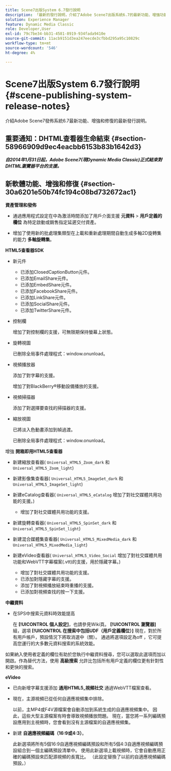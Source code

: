 ```yaml
---
title: Scene7出版System 6.7發行說明
description: 「最新的發行說明，介紹了Adobe Scene7出版系統6.7的最新功能、增強功能和修復，這是Adobe Experience CloudAdobe Experience Manager解決方案的一部分。」
solution: Experience Manager
feature: Dynamic Media Classic
role: Developer,User
exl-id: 79c7be34-bb31-4581-8919-934fada9410e
source-git-commit: 11acb9151d3ea247eecde3cfbbd295a95c10829c
workflow-type: tm+mt
source-wordcount: '546'
ht-degree: 4%

---
```


# Scene7出版System 6.7發行說明{#scene-publishing-system-release-notes}

介紹Adobe Scene7發佈系統6.7最新功能、增強和修復的最新發行說明。

## 重要通知：DHTML查看器生命結束 {#section-58966909d9ec4eacbb6153b83b1642d3}

***自2014年1月31日起，Adobe Scene7(現Dynamic Media Classic)正式結束對DHTML瀏覽器平台的支援。***

## 新軟體功能、增強和修復 {#section-30a6201e50b74fc194c08bd732672ac1}

**資產管理和發佈**

* 通過應用程式設定在中為激活時間添加了用戶介面支援 **元資料** > **用戶定義的欄位** 為特定啟動或銷售指定延遲交付資產。

<!--   [More information](http://help.adobe.com/en_US/scene7/using/WS08F62297-36A5-4c35-9D4E-5BE38C41D39C.html). -->

* 增加了使用新的批處理集類型在上載和重新處理期間自動生成多軸2D旋轉集的能力 **多軸旋轉集**。

<!--   [More information](http://help.adobe.com/en_US/scene7/using/WSf6ef983f54a76485-20cc30b112624e7b244-7fff.html). -->

**HTML5查看器SDK**

<!-- The *Adobe Scene7 HTML5 Viewers SDK* is available as part of the SDK download from Adobe Developer Connection.

[More information](http://help.adobe.com/en_US/scene7/using/WSd4272150f67705c11b002eec12fcba4dee6-8000.html). -->

* 新元件

   * 已添加ClosedCaptionButton元件。
   * 已添加EmailShare元件。
   * 已添加EmbedShare元件。
   * 已添加FacebookShare元件。
   * 已添加LinkShare元件。
   * 已添加SocialShare元件。
   * 已添加TwitterShare元件。

* 控制欄

   增加了對控制欄的支援，可無限期保持螢幕上狀態。

* 旋轉視圖

   已刪除全局事件處理程式：window.onunload。

* 視頻播放器

   添加了對字幕的支援。

   增加了對BlackBerry®移動設備播放的支援。

* 視頻掃描器

   添加了對選擇要查找的掃描器的支援。

* 縮放視圖

   已將淡入色動畫添加到幀過渡。

   已刪除全局事件處理程式：window.onunload。

增強
**開箱即用HTML5查看器**

* 新建縮放查看器( `Universal_HTML5_Zoom_dark` 和 `Universal_HTML5_Zoom_light`)
* 新建影像集查看器( `Universal_HTML5_ImageSet_dark` 和 `Universal_HTML5_ImageSet_light`)
* 新建eCatalog查看器( `Universal_HTML5_eCatalog` 增加了對社交媒體共用功能的支援。)

   * 增加了對社交媒體共用功能的支援。

* 新建旋轉查看器( `Universal_HTML5_SpinSet_dark` 和 `Universal_HTML5_SpinSet_light`)

* 新建混合媒體集查看器( `Universal_HTML5_MixedMedia_dark` 和 `Universal_HTML5_MixedMedia_light`)
* 新建eVideo查看器( `Universal_HTML5_Video_Social` 增加了對社交媒體共用功能和WebVTT字幕檔案(.vtt)的支援，用於隱藏字幕。)

   * 增加了對社交媒體共用功能的支援。
   * 已添加對隱藏字幕的支援。
   * 添加了對視頻播放結束時重播的支援。
   * 已添加對視頻查找的按一下支援。

<!-- [Viewer preset compatibility matrix](http://help.adobe.com/en_US/scene7/using/WS6E593DEA-7D81-4cd6-84B0-85E8BB274176.html).

[Adding captions to eVideo](http://help.adobe.com/en_US/scene7/using/WS98ca2e6790647c06-6f6f53e137b959f094-8000.html). -->
**中繼資料**

* 在SPS中搜索元資料時效能提高

   在 **[!UICONTROL 個人設定]**，也請參見Wiki頁。 **[!UICONTROL 瀏覽器]** 組，選項 **[!UICONTROL 在搜索中包括UDF（用戶定義欄位）]** 現在，對於所有用戶帳戶，預設情況下將取消選中（關）。 通過將選項設定為off ，它可提高您運行的大多數元資料搜索的系統效能。

<!--   [Personal Setup](http://help.adobe.com/en_US/scene7/using/WSCAAE9C8A-F172-43a8-B134-6163E7C80218.html). -->

如果納入使用者定義的欄位有助於您執行中繼資料搜尋，您可以選取此選項而加以開啟。作為替代方法，使用 **高級搜索** 允許比包括所有用戶定義的欄位更有針對性和更快的搜索。

<!--   [Advanced search](http://help.adobe.com/en_US/scene7/using/WS259993e42159a215-1c6a66df1265272619e-7ff5.html). -->

**eVideo**

* 已向新增字幕支援添加 **通用HTML5_視頻社交** 通過WebVTT檔案查看。

<!--   [Adding captions to eVideo](http://help.stage.adobe.com/en_US/scene7/using/WS98ca2e6790647c06-6f6f53e137b959f094-8000.html). -->

* 現在，主源視頻已從任何自適應視頻集中排除。

   以前，主MP4或F4V源檔案會自動添加到系統生成的自適應視頻集中。 因此，這些大型主源檔案有時會導致視頻播放問題。 現在，當您將一系列編碼預設應用到主視頻時，您會看到沒有主源檔案的自適應視頻集。

* 新建 **自適應視頻編碼（16:9或4:3）**。

   此新選項將所有5個16:9自適應視頻編碼預設和所有5個4:3自適應視頻編碼預設組合到一個主編碼預設清單中。 使用此新選項上載視頻時，它會自動應用正確的編碼預設來匹配源視頻的長寬比。 （此設定替換了以前的自適應視頻編碼預設。）

<!--   [More information](http://help.stage.adobe.com/en_US/scene7/using/WSE86ACF2B-BD50-4c48-A1D7-9CD4405B62D0.html). -->
